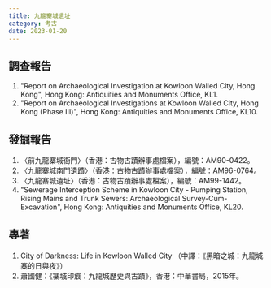```yaml
---
title: 九龍寨城遺址
category: 考古
date: 2023-01-20
---
```

## 調查報告
1. "Report on Archaeological Investigation at Kowloon Walled City, Hong Kong", Hong Kong: Antiquities and Monuments Office, KL1.
2. "Report on Archaeological Investigations at Kowloon Walled City, Hong Kong (Phase Ⅲ)", Hong Kong: Antiquities and Monuments Office, KL10.
## 發掘報告
1. 〈前九龍寨城衙門〉（香港：古物古蹟辦事處檔案），編號：AM90-0422。
2. 〈九龍寨城南門遺蹟〉（香港：古物古蹟辦事處檔案），編號：AM96-0764。
3. 〈九龍寨城遺址〉（香港：古物古蹟辦事處檔案），編號：AM99-1442。
4. "Sewerage Interception Scheme in Kowloon City - Pumping Station, Rising Mains and Trunk Sewers: Archaeological Survey-Cum-Excavation", Hong Kong: Antiquities and Monuments Office, KL20.
## 專著
1. City of Darkness: Life in Kowloon Walled City （中譯：《黑暗之城：九龍城寨的日與夜》）
2. 蕭國健：《寨城印痕：九龍城歷史與古蹟》，香港：中華書局，2015年。